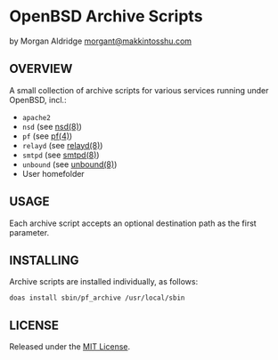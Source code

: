 # OpenBSD Archive Scripts
by Morgan Aldridge <morgant@makkintosshu.com>

## OVERVIEW

A small collection of archive scripts for various services running under OpenBSD, incl.:

* `apache2`
* `nsd` (see [nsd(8)](https://man.openbsd.org/nsd.8))
* `pf` (see [pf(4)](https://man.openbsd.org/pf.4))
* `relayd` (see [relayd(8)](https://man.openbsd.org/relayd.8))
* `smtpd` (see [smtpd(8)](https://man.openbsd.org/smtpd.8))
* `unbound` (see [unbound(8)](https://man.openbsd.org/unbound.8))
* User homefolder

## USAGE

Each archive script accepts an optional destination path as the first parameter.

## INSTALLING

Archive scripts are installed individually, as follows:

```
doas install sbin/pf_archive /usr/local/sbin
```

## LICENSE

Released under the [MIT License](LICENSE).
